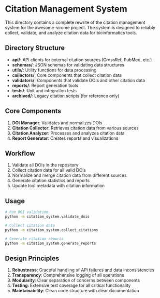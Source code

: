 # Citation Management System

This directory contains a complete rewrite of the citation management system for the awesome-virome project. The system is designed to reliably collect, validate, and analyze citation data for bioinformatics tools.

## Directory Structure

- **api/**: API clients for external citation sources (CrossRef, PubMed, etc.)
- **schemas/**: JSON schemas for validating data structures
- **utils/**: Utility functions for data processing
- **collectors/**: Core components that collect citation data
- **validators/**: Components that validate DOIs and other citation data
- **reports/**: Report generation tools
- **tests/**: Unit and integration tests
- **archived/**: Legacy citation scripts (for reference only)

## Core Components

1. **DOI Manager**: Validates and normalizes DOIs
2. **Citation Collector**: Retrieves citation data from various sources
3. **Citation Analyzer**: Processes and analyzes citation data
4. **Report Generator**: Creates reports and visualizations

## Workflow

1. Validate all DOIs in the repository
2. Collect citation data for all valid DOIs
3. Normalize and merge citation data from different sources
4. Generate citation statistics and reports
5. Update tool metadata with citation information

## Usage

```bash
# Run DOI validation
python -m citation_system.validate_dois

# Collect citation data
python -m citation_system.collect_citations

# Generate citation reports
python -m citation_system.generate_reports
```

## Design Principles

1. **Robustness**: Graceful handling of API failures and data inconsistencies
2. **Transparency**: Comprehensive logging of all operations
3. **Modularity**: Clear separation of concerns between components
4. **Testing**: Extensive test coverage for all critical functionality
5. **Maintainability**: Clean code structure with clear documentation